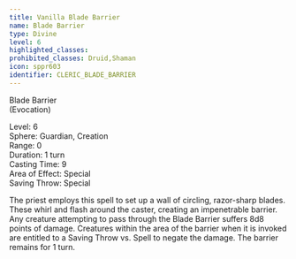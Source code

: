 ```yaml
---
title: Vanilla Blade Barrier
name: Blade Barrier
type: Divine
level: 6
highlighted_classes: 
prohibited_classes: Druid,Shaman
icon: sppr603
identifier: CLERIC_BLADE_BARRIER
---
```

Blade Barrier  
(Evocation)  
  
Level: 6   
Sphere: Guardian, Creation  
Range: 0  
Duration: 1 turn  
Casting Time: 9  
Area of Effect: Special  
Saving Throw: Special  
  
The priest employs this spell to set up a wall of circling, razor-sharp blades. These whirl and flash around the caster, creating an impenetrable barrier. Any creature attempting to pass through the Blade Barrier suffers 8d8 points of damage. Creatures within the area of the barrier when it is invoked are entitled to a Saving Throw vs. Spell to negate the damage. The barrier remains for 1 turn.  
